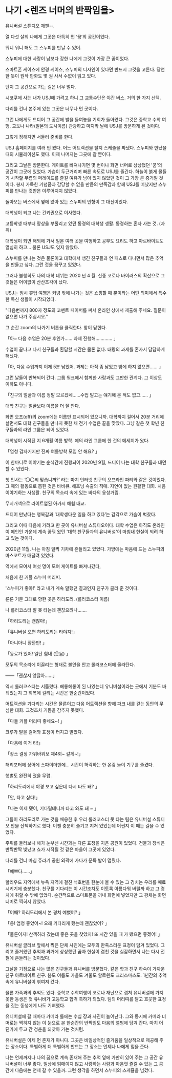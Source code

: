 # 나기 <렌즈 너머의 반짝임을>

유니버설 스튜디오 재팬--.

열 다섯 살의 나에게 그곳은 아득히 먼 ‘꿈’의 공간이었다.

뭐니 뭐니 해도 그 스누피를 만날 수 있어.

스누피에 대한 사랑이 남보다 강한 나에게 그것이 가장 큰 꿈이었다.

스마트폰 케이스에 안경 케이스, 스누피의 디자인이 있다면 반드시 그것을 고른다. 당연한 듯이 원작 만화도 몇 권 사서 수없이 읽고 있다.

단지 그 공간으로 가는 길은 너무 멀다.

시코쿠에 사는 내가 USJ에 가려고 하니 그 교통수단은 야간 버스. 거의 한 가지 선택.

다리를 건너 본주에 있는 그곳은 너무나 먼 곳이다.

그런 나에게도 드디어 그 공간에 발을 들여놓을 기회가 돌아왔다. 그것은 중학교 수학 여행. 교토나 나라(일본의 도시이름) 관광하고 마지막 날에 USJ를 방문하게 된 것이다.

그렇게 정해지면 서둘러 준비를 한다.

USJ 홈페이지를 여러 번 봤다. 어느 어트랙션을 탈지 스케줄을 짜냈다. 스누피와 만났을 때의 시뮬레이션도 했다. 이제 나머지는 그곳에 갈 뿐이다.

그리고 그날은 방문한다. 게이트를 빠져나가면 몇 번이나 화면 너머로 상상했던 '꿈'의 공간이 그곳에 있었다. 가슴이 두근거리며 빠른 속도로 USJ를 즐긴다. 하늘이 붉게 물들기 시작할 무렵의 퍼레이드를 즐길 여유가 남아 있지 않았던 것이 그 가장 큰 증거일 것이다. 봉지 가득한 기념품과 감당할 수 없을 만큼의 만족감과 함께 USJ를 떠났지만 스누피를 만나는 것만은 이루어지지 않았다.

돌아오는 버스에서 옆에 앉아 있는 스누피의 인형이 그 대신이었다.

대학생이 되고 나는 긴키권으로 이사했다.

고등학생 때부터 망상을 부풀리고 있던 동경의 대학생 생활. 동경하는 혼자 사는 것. (자취)

대학생이 되면 해외에 가서 일본 여러 곳을 여행하고 공부도 요리도 하고 아르바이트도 열심히 하고... 물론 USJ도 잊지 않았다.

스누피를 만나는 것은 물론이고 대학에서 생긴 친구들과 연 패스로 다니면서 많은 추억을 만들고 싶다. 그런 것을 꿈꾸고 있었다.

그러나 불행히도 나의 대학 데뷔는 2020 년 4 월. 신종 코로나 바이러스의 확산으로 그것들은 어이없이 산산조각이 났다.

USJ는 임시 휴업 여행은 커녕 밖에 나가는 것은 쇼핑할 때 뿐이라는 어떤 의미에서 특수한 독신 생활이 시작되었다.

"다음번까지 800자 정도의 코멘트 페이퍼를 써서 온라인 상에서 제출해 주세요. 질문이 없으면 나가 주십시오."

그 순간 zoom의 나가기 버튼을 클릭한다. 창이 닫힌다.

「아~ 다음 수업은 20분 후인가...... 과제 진행해............. 」

수업이 끝나고 나서 친구들과 환담할 시간은 물론 없다. 대량의 과제를 혼자서 담담하게 해냈다.

「아, 다음 수업까지 이제 5분 남았어. 과제는 아직 좀 남았고 밤에 하지 않으면...... 」

그런 날들이 반복되어 간다. 그룹 워크에서 함께한 사람과도 그만한 관계다. 그 이상도 이하도 아니다.

「친구의 얼굴과 이름 정말 모르겠네......수업 말고는 얘기해 본 적도 없고...... 」

대학 친구는 얼굴보다 이름을 더 잘 안다.

화면 오프(off)의 zoom에는 이름만 표시되어 있으니까. 대학까지 걸어서 20분 거리에 살면서도 대학 친구들을 만나지 못한 채 전기 수업은 끝을 맞았다. 그냥 같은 첫 학년 친구들과의 라인 그룹은 되어 있었다.

대학생이 시작된 지 6개월 여름 방학. 예의 라인 그룹에 한 건의 메세지가 왔다.

「엄청 갑자기지만 진짜 여름방학 모임 안 해요? 」

이 한마디로 이야기는 순식간에 진행되어 2020년 9월, 드디어 나는 대학 친구들과 대면할 수 있었다.

첫 인사는 ‘〇〇씨 맞습니까?’ 라는 마치 인터넷 친구의 오프라인 파티와 같은 것이었다. 그 때의 활동으로 뽑힌 것은 바비큐. 해프닝 속출의 직매. 지연이 없는 원활한 대화. 처음 이야기하는 사생활. 친구의 목소리 속에 있는 바다의 웅성거림.

무지개색으로 라이트업된 아카시 해협 대교.

드디어 만났다는 행복감과 ‘대학생다운 일을 하고 있다’는 감각으로 가슴이 벅찼다.

그리고 이때 다음에 가려고 한 곳이 유니버설 스튜디오이다. 대학 수업은 아직도 온라인이 메인인 가운데 계속 꿈꿔 왔던 '대학 친구들과의 유니버설'이 마침내 현실이 되려 하고 있는 것이다.

2020년 11월. 나는 아침 일찍 기차에 흔들리고 있었다. 가방에는 마음에 드는 스누피의 마스코트가 매달려 있었다.

역에서 모여서 여섯 명이 모여 게이트를 빠져나갔다,

처음에 한 커플 스누피 머리띠.

'스누피가 좋아!' 라고 내가 계속 말했던 결과인지 친구가 골라 준 것이다.

룬룬 기분 그대로 향한 곳은 하리도리. (롤러코스터 이름)

나 롤러코스터 잘 못 타는데 괜찮으려나.......

「하리도리는 괜찮아!」

「유니버설 오면 하리도리는 타야지!」

「아니아니 잠깐만! 」

「동료가 있어! 일단 힘내 (웃음) 」

모두의 목소리에 이끌리는 형태로 불안을 안고 롤러코스터에 올라탄다.

――「괜찮지 않잖아......」

역시 롤러코스터는 서툴렀다. 헤롱헤롱이 된 나였는데 유니버설이라는 곳에서 기분도 바뀌었는지 그 회복에 걸리는 시간은 한순간이었다.

어트랙션을 기다리는 시간은 물론이고 다음 어트랙션을 향해 파크 내를 걷는 동안의 무심한 대화. 그것조차 기쁨을 감추지 못했다.

「다들 커플 머리띠 좋네요~! 」

크루가 말을 걸어와 표정이 터지고 말았다.

「다음에 이거 타!」

「장소 결정 가위바위보 제4회~ 갈게~!」

해리포터에 상어에 스파이더맨에... 시간이 허락하는 한 온갖 놀이 기구를 즐겼다.

햇볕도 완전히 졌을 무렵.

「하리도리에서 야경 보고 싶은데 다시 타도 돼? 」

「앗, 타고 싶다!」

「나는 이제 됐어, 기다릴테니까 타고 와도 돼 ~ 」

그들이 하리도리로 가는 것을 배웅한 후 우리 롤러코스터 못 타는 팀은 유니버설 스튜디오 안을 산책하기로 했다. 이젠 충분히 즐기고 지쳐 있었는데 어쩐지 이 때는 걸을 수 있었다.

주위를 둘러보니 해가 눈부신 시간과는 다른 표정을 지은 공원이 있었다. 건물과 장식은 반짝반짝 빛났고 쇼가 시작될 것 같은 마을이 그곳에 있었다.

다리를 건너 마침 쥬라기 공원 외곽에 가다가 문득 발이 멈췄다.

「예쁘다......」

할리우드 지역에서 뉴욕 지역에 걸친 석호변을 한눈에 볼 수 있는 그 경치는 우리를 매료시키기에 충분했다. 친구를 기다리는 이 시간조차도 이토록 아름다워 버릴까 하고 그 경치에 취할 수 밖에 없었다. 순간적으로 스마트폰을 꺼내 화면에 넣었지만 그 광채는 화면 너머로 찍히지 않았다.

「어때? 하리도리에서 본 경치 예뻤어? 」

「응! 엄청 좋았어~! 오래 기다리게 했는데 괜찮았어? 」

「물론이지! 산책하러 갔는데 좋은 곳을 찾았지! 또 시간 있을 때 가 봤으면 좋겠어! 」

유니버설 글러브 앞에서 찍은 단체 사진에는 모두의 만족스러운 표정이 담겨 있었다. 그리고 즐거웠던 추억과 과거에 상상했던 꿈과 현실이 겹친 것을 실감하면서 나는 다시 전철에 흔들리는 것이었다.

그날을 기점으로 나는 많은 친구들과 유니버를 방문했다. 같은 학과 친구 하숙이 가까운 친구 아르바이트 친구. 봄도 여름도 가을도 겨울도 할로윈도 크리스마스도. 1년간의 추억 속에 유니버설이 엮여져 갔다.

물론 가족과의 추억도 있다. 중학교 수학여행이 코로나 재난으로 겹쳐 유니버설에 가지 못한 동생은 첫 유니바가 고등학교 합격 축하가 되었다. 팀의 머리띠를 달고 흐뭇한 표정을 짓는 동생에게 나도 기뻐했다.

유니버셜에 갈 때마다 카메라 롤에는 수십 장과 사진이 늘어난다. 그와 동시에 카메라 너머로는 찍히지 않는 이 눈으로 본 한순간의 반짝임도 마음의 앨범에 담겨 간다. 마치 어딘가에 두고 간 청춘을 되찾아 가는 것처럼.

유니버설은 이제 먼 존재가 아니다. 그곳은 비일상적인 즐거움을 일상적으로 제공해 주는 장소이다. 특별하게 더 특별하게 만드는 그 장소는 언제나 나에게 힘을 준다.

나는 언제까지나 나의 꿈으로 계속 존재해 주는 추억 옆에 가만히 있어 주는 그 공간 유니버셜이 너무 좋다. 일상에 얽매이지 않고 사랑하는 사람과 마음껏 즐길 수 있는 그 공간에 다음에는 언제 갈 수 있을까. 그런 생각을 하면서 스누피의 스케쥴을 넘겼다.
